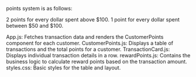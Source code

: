 points system is as follows:

2 points for every dollar spent above $100.
1 point for every dollar spent between $50 and $100.

App.js: Fetches transaction data and renders the CustomerPoints component for each customer.
CustomerPoints.js: Displays a table of transactions and the total points for a customer.
TransactionCard.js: Displays individual transaction details in a row.
rewardPoints.js: Contains the business logic to calculate reward points based on the transaction amount.
styles.css: Basic styles for the table and layout.
